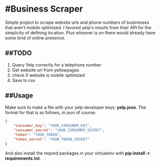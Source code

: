 #Business Scraper
=================
Simple project to scrape website urls and phone numbers of businesses that aren't mobile optimized. I favored yelp's results from their API for the simplicity of defining location. Plus whoever is on there would already have some kind of online presence.  

##TODO
------
1. Query Yelp correctly for a telephone number
2. Get website url from yellowpages
3. check if website is mobile optimized
4. Save to csv

##Usage
-------
Make sure to make a file with your yelp developer keys: **yelp.json**. The format for that is as follows, in json of course.

```json
{
    "consumer_key": "YOUR_CONSUMER_KEY",
    "consumer_secret": "YOUR_CONSUMER_SECRET",
    "token": "YOUR_TOKEN",
    "token_secret": "YOUR_TOKEN_SECRET"
}
```
And also install the reqired packages in your virtualenv with **pip install -r requirements.txt**. 
